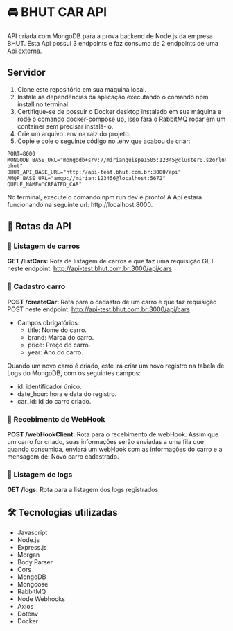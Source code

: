 # 🚘 BHUT CAR API

API criada com MongoDB para a prova backend de Node.js da empresa BHUT. Esta Api possui 3 endpoints e faz consumo de 2 endpoints de uma Api externa.

## Servidor

1. Clone este repositório em sua máquina local.
1. Instale as dependências da aplicação executando o comando npm install no terminal.
1. Certifique-se de possuir o Docker desktop instalado em sua máquina e rode o comando docker-compose up, isso fará o RabbitMQ rodar em um container sem precisar instalá-lo.
1. Crie um arquivo .env na raiz do projeto.
1. Copie e cole o seguinte código no .env que acabou de criar:

```plaintext
PORT=8000
MONGODB_BASE_URL="mongodb+srv://mirianquispe1505:12345@cluster0.szorlnt.mongodb.net/car-bhut"
BHUT_API_BASE_URL="http://api-test.bhut.com.br:3000/api"
AMQP_BASE_URL="amqp://mirian:123456@localhost:5672"
QUEUE_NAME="CREATED_CAR"
```

No terminal, execute o comando npm run dev e pronto! A Api estará funcionando na seguinte url: http://localhost:8000.

## 🚀 Rotas da API

### 📌 Listagem de carros

**GET /listCars:** Rota de listagem de carros e que faz uma requisição GET neste endpoint: http://api-test.bhut.com.br:3000/api/cars

### 📌 Cadastro carro

**POST /createCar:** Rota para o cadastro de um carro e que faz requisição POST neste endpoint: http://api-test.bhut.com.br:3000/api/cars

- Campos obrigatórios:
  - title: Nome do carro.
  - brand: Marca do carro.
  - price: Preço do carro.
  - year: Ano do carro.

Quando um novo carro é criado, este irá criar um novo registro na tabela de Logs do MongoDB, com os seguintes campos:

- id: identificador único.
- date_hour: hora e data do registro.
- car_id: id do carro criado.

### 📌 Recebimento de WebHook

**POST /webHookClient:** Rota para o recebimento de webHook. Assim que um carro for criado, suas informações serão enviadas a uma fila que quando consumida, enviará um webHook com as informações do carro e a mensagem de: Novo carro cadastrado.

### 📌 Listagem de logs

**GET /logs:** Rota para a listagem dos logs registrados.

## 🛠️ Tecnologias utilizadas

- Javascript
- Node.js
- Express.js
- Morgan
- Body Parser
- Cors
- MongoDB
- Mongoose
- RabbitMQ
- Node Webhooks
- Axios
- Dotenv
- Docker
